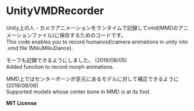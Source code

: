 # UnityVMDRecorder

Unity上の人・カメラアニメーションをランタイムで記録してvmd(MMDのアニメーションファイル)に保存するためのコードです。  
This code enables you to record humanoid/camera animations in unity into .vmd file (MikuMikuDance).  
  
モーフも記録できるようにしました。 (2019/08/05)  
Added function to record morph animations.

MMD上ではセンターボーンが足元にあるモデルに対して補正できるように (2019/08/06)  
Supported models whose center bone in MMD is at its foot.  
  
**MIT License**
